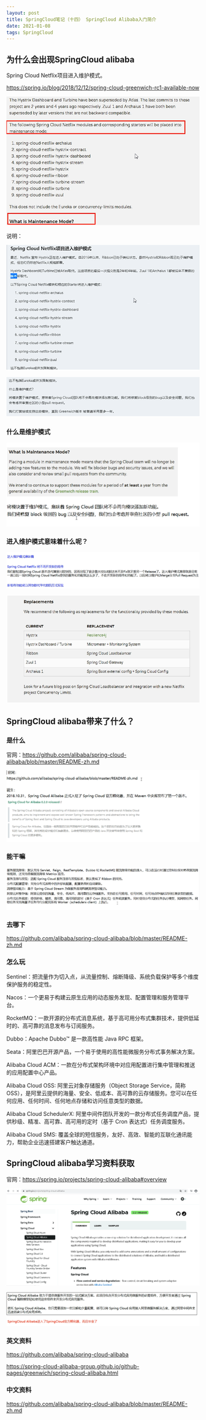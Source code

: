 ```yaml
---
layout: post
title: SpringCloud笔记（十四） SpringCloud Alibaba入门简介
date: 2021-01-08
tags: SpringCloud
---
```


## 为什么会出现SpringCloud alibaba

Spring Cloud Netflix项目进入维护模式。

https://spring.io/blog/2018/12/12/spring-cloud-greenwich-rc1-available-now

![206](\images\posts\springcloud\206.jpg)

说明：

![207](\images\posts\springcloud\207.jpg)

![208](\images\posts\springcloud\208.jpg)

### 什么是维护模式

![209](\images\posts\springcloud\209.jpg)

### 进入维护模式意味着什么呢？

![210](\images\posts\springcloud\210.jpg)

![211](\images\posts\springcloud\211.jpg)



## SpringCloud alibaba带来了什么？

### 是什么

官网：https://github.com/alibaba/spring-cloud-alibaba/blob/master/README-zh.md

![212](\images\posts\springcloud\212.jpg)

### 能干嘛

![213](\images\posts\springcloud\213.jpg)

### 去哪下

https://github.com/alibaba/spring-cloud-alibaba/blob/master/README-zh.md

### 怎么玩


Sentinel：把流量作为切入点，从流量控制、熔断降级、系统负载保护等多个维度保护服务的稳定性。

Nacos：一个更易于构建云原生应用的动态服务发现、配置管理和服务管理平台。

RocketMQ：一款开源的分布式消息系统，基于高可用分布式集群技术，提供低延时的、高可靠的消息发布与订阅服务。

Dubbo：Apache Dubbo™ 是一款高性能 Java RPC 框架。

Seata：阿里巴巴开源产品，一个易于使用的高性能微服务分布式事务解决方案。

Alibaba Cloud ACM：一款在分布式架构环境中对应用配置进行集中管理和推送的应用配置中心产品。

Alibaba Cloud OSS: 阿里云对象存储服务（Object Storage Service，简称 OSS），是阿里云提供的海量、安全、低成本、高可靠的云存储服务。您可以在任何应用、任何时间、任何地点存储和访问任意类型的数据。

Alibaba Cloud SchedulerX: 阿里中间件团队开发的一款分布式任务调度产品，提供秒级、精准、高可靠、高可用的定时（基于 Cron 表达式）任务调度服务。

Alibaba Cloud SMS: 覆盖全球的短信服务，友好、高效、智能的互联化通讯能力，帮助企业迅速搭建客户触达通道。



## SpringCloud alibaba学习资料获取

官网：https://spring.io/projects/spring-cloud-alibaba#overview

![214](\images\posts\springcloud\214.jpg)

![215](\images\posts\springcloud\215.jpg)

### 英文资料

https://github.com/alibaba/spring-cloud-alibaba

https://spring-cloud-alibaba-group.github.io/github-pages/greenwich/spring-cloud-alibaba.html

### 中文资料

https://github.com/alibaba/spring-cloud-alibaba/blob/master/README-zh.md